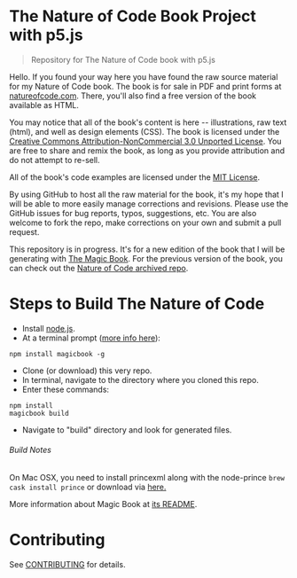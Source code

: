 # The Nature of Code Book Project with p5.js
> Repository for The Nature of Code book with p5.js

Hello.  If you found your way here you have found the raw source material for my Nature of Code book.  The book is for sale in PDF and print forms at [natureofcode.com](http://www.natureofcode.com). There, you'll also find a free version of the book available as HTML.  

You may notice that all of the book's content is here -- illustrations, raw text (html), and well as design elements (CSS).  The book is licensed under the [Creative Commons Attribution-NonCommercial 3.0 Unported License](http://creativecommons.org/licenses/by-nc/3.0/).  You are free to share and remix the book, as long as you provide attribution and do not attempt to re-sell.

All of the book's code examples are licensed under the [MIT License](http://opensource.org/licenses/MIT).

By using GitHub to host all the raw material for the book, it's my hope that I will be able to more easily manage corrections and revisions.  Please use the GitHub issues for bug reports, typos, suggestions, etc.  You are also welcome to fork the repo, make corrections on your own and submit a pull request.

This repository is in progress.  It's for a new edition of the book that I will be generating with [The Magic Book](https://github.com/magicbookproject/magicbook).  For the previous version of the book, you can check out the [Nature of Code archived repo](https://github.com/shiffman/The-Nature-of-Code-archive).

# Steps to Build The Nature of Code

* Install [node.js](https://nodejs.org/en/).
* At a terminal prompt ([more info here](https://github.com/magicbookproject/magicbook/)):
```
npm install magicbook -g
```
* Clone (or download) this very repo.
* In terminal, navigate to the directory where you cloned this repo.
* Enter these commands:
```
npm install
magicbook build
```
* Navigate to "build" directory and look for generated files.

###### Build Notes
On Mac OSX, you need to install princexml along with the node-prince `brew cask install prince`  or download via [here.](http://www.princexml.com/download/)

More information about Magic Book at [its README](https://github.com/magicbookproject/magicbook/blob/master/README.md).


# Contributing

See [CONTRIBUTING](CONTRIBUTING.md) for details.
